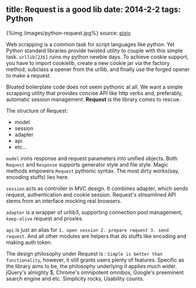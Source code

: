 title: Request is a good lib
date: 2014-2-2
tags: Python
---

{%img /images/python-request.jpg%}
source: [pixiv](http://www.pixiv.net/member_illust.php?mode=big&illust_id=41320823)


Web scrapping is a common task for script languages like python.
Yet Python standard libraries provide twisted utility to couple with this simple task. `urllib[23$]` ruins my python newbie days.
To achieve cookie support, you have to import cookielib, create a new cookie jar via the factory method, subclass a opener from the urllib, and finally use the forged opener to make a request.

Bloated boilerplate code does not seem pythonic at all. We want a simple scrapping utility that provides concise API like http verbs and, preferably, automatic session management. **Request** is the library comes to rescue.

The structure of Request:

* model
* session
* adapter
* api
* etc...

`model` irons response and request parameters into unified objects. Both `Request` and `Response` supports generator style and file style. Magic methods empowers `Request` pythonic syntax. The most dirty works(say, encoding stuffs) lies here.

`session` acts as controller in  MVC design. It combines adapter, which sends request, authentication and cookie session. Request's streamlined API stems from an interface mocking real browsers.

`adapter` is a wrapper of urllib3, supporting connection pool management, `keep-alive` request and proxies.

`api` is just an alias for `1. open session 2. prepare request 3. send request`. And all other modules are helpers that do stuffs like encoding and making auth token.

The design philosophy under Request is : `Simple is better than functionality`, however, it still grants users plenty of features.
Specific as the library aims to be, the philosophy underlying it applies much wider. jQuery's almighty $, Chrome's omnipotent omnibox, Google's preeminent search engine and etc. Simplicity rocks, Usability counts.
